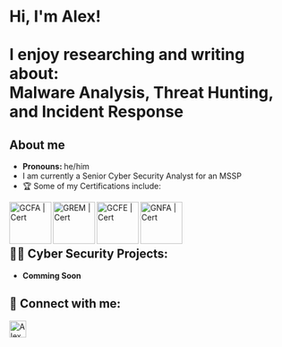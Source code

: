 <h1>Hi, I'm Alex! <br/><br/> I enjoy researching and writing about: <br/> Malware Analysis, Threat Hunting, and Incident Response </h1>

<h2> About me </h2>

- <b> Pronouns: </b> he/him
- I am currently a Senior Cyber Security Analyst for an MSSP
- 🏆 Some of my Certifications include: 

<img align="left" alt="GCFA | Cert" width="75px" src="https://user-images.githubusercontent.com/128556416/234395171-023c1831-e79f-42e8-958c-de2019a9bc7c.png" />
<img align="left" alt="GREM | Cert" width="75px" src="https://user-images.githubusercontent.com/128556416/234480768-d3b23d7c-7012-4d20-93fd-22eeff0c701c.png" />
<img align="left" alt="GCFE | Cert" width="75px" src="https://user-images.githubusercontent.com/128556416/234479300-b73a7daf-2426-4cdc-95cd-d656f2f7dec3.png" />
<img align="left" alt="GNFA | Cert" width="75px" src="https://user-images.githubusercontent.com/128556416/234479943-35b9ea3b-deb8-4996-8586-5e058fac8899.png" />

<br/>
<br/>
<br/>

<h2>👨‍💻 Cyber Security Projects:</h2>

- <b>Comming Soon</b>

<h2> 🤳 Connect with me:</h2>

[<img align="left" alt="AlexJohnson | LinkedIn" width="30px" src="https://github.com/gauravghongde/social-icons/blob/master/PNG/Color/LinkedIN.png?raw=true" />][linkedin]


[linkedin]: https://www.linkedin.com/in/alexander-johnson-it21/

<!--
**AlexREMalz/AlexREMalz** is a ✨ _special_ ✨ repository because its `README.md` (this file) appears on your GitHub profile.


-->
